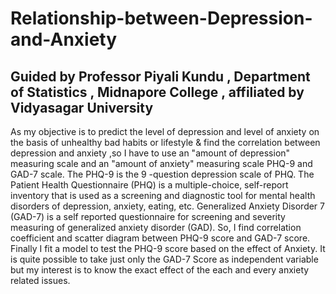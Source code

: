 #  Relationship-between-Depression-and-Anxiety
## Guided by Professor Piyali Kundu , Department of Statistics , Midnapore College , affiliated by Vidyasagar University

As my objective is to predict the level of depression and level of anxiety on the basis of unhealthy bad habits or lifestyle & find the correlation between depression and anxiety ,so I have to use an "amount of depression" measuring scale and an "amount of anxiety" measuring scale PHQ-9 and GAD-7 scale. 
The PHQ-9 is the 9 -question depression scale of PHQ. The Patient Health Questionnaire (PHQ) is a multiple-choice, self-report inventory that is used as a screening and diagnostic tool for mental health disorders of depression, anxiety, eating, etc. Generalized Anxiety Disorder 7 (GAD-7) is a self reported questionnaire for screening and severity measuring of generalized anxiety disorder (GAD). So, I find correlation coefficient and scatter diagram between PHQ-9 score and GAD-7 score. 
Finally I fit a model to test the PHQ-9 score based on the effect of Anxiety. It is quite possible to take just only the GAD-7 Score as independent variable but my interest is to know the exact effect of the each and every anxiety related issues.


